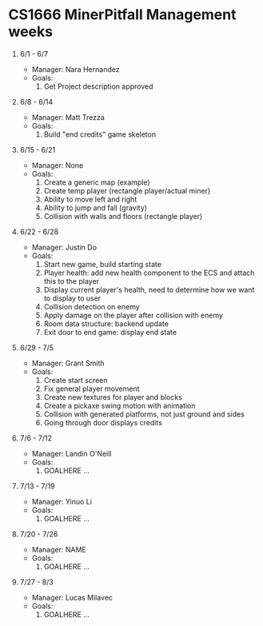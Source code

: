 # CS1666 MinerPitfall Management weeks

1. 6/1 - 6/7
	* Manager: Nara Hernandez
	* Goals:
		1. Get Project description approved

2. 6/8 - 6/14
	* Manager: Matt Trezza
	* Goals:
		1. Build "end credits" game skeleton

3. 6/15 - 6/21
	* Manager: None
	* Goals:
		1. Create a generic map (example)
		2. Create temp player (rectangle player/actual miner)
		3. Ability to move left and right 
		4. Ability to jump and fall (gravity)
		5. Collision with walls and floors (rectangle player)

4. 6/22 - 6/28
	* Manager: Justin Do
	* Goals:
		1. Start new game, build starting state
   		2. Player health: add new health component to the ECS and attach this to the player
 		3. Display current player's health, need to determine how we want to display to user
		4. Collision detection on enemy
   		5. Apply damage on the player after collision with enemy
		6. Room data structure: backend update
		7. Exit door to end game: display end state

5. 6/29 - 7/5
	* Manager: Grant Smith
	* Goals:
		1. Create start screen
		2. Fix general player movement
		3. Create new textures for player and blocks
		4. Create a pickaxe swing motion with animation
		5. Collision with generated platforms, not just ground and sides
		6. Going through door displays credits

6. 7/6 - 7/12
	* Manager: Landin O'Neill
	* Goals:
		1. GOALHERE
		...

7. 7/13 - 7/19
	* Manager: Yinuo Li
	* Goals:
		1. GOALHERE
		...

8. 7/20 - 7/26
	* Manager: NAME
	* Goals:
		1. GOALHERE
		...

9. 7/27 - 8/3
	* Manager: Lucas Milavec
	* Goals:
		1. GOALHERE
		...

